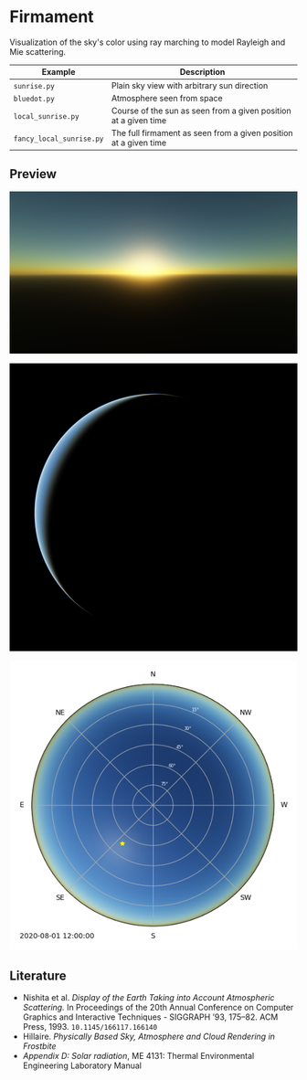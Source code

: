 # Firmament

Visualization of the sky's color using ray marching to model Rayleigh and Mie scattering.

| Example                | Description                                                      |
| ---------------------- | ---------------------------------------------------------------- |
|`sunrise.py`            | Plain sky view with arbitrary sun direction                      |
|`bluedot.py`            | Atmosphere seen from space                                       |
|`local_sunrise.py`      | Course of the sun as seen from a given position at a given time  |
|`fancy_local_sunrise.py`| The full firmament as seen from a given position at a given time |

## Preview

[![Pinhole view of the sky](example/2020-01-21_09-00-00_sunrise_at_karlsruhe_palace.png)](https://www.youtube.com/watch?v=ECRpKVc4RtA)

[![Blue dot](example/bluedot.png)](https://www.youtube.com/watch?v=nmtQa8tnr84)

[![Fisheye view of the sky](example/2020-08-01_12-00-00_firmament_at_karlsruhe_palace.png)](https://www.youtube.com/watch?v=aewYpD883WY)

## Literature

* Nishita et al. _Display of the Earth Taking into Account Atmospheric Scattering._ In Proceedings of the 20th Annual Conference on Computer Graphics and Interactive Techniques - SIGGRAPH ’93, 175–82. ACM Press, 1993. `10.1145/166117.166140`
* Hillaire. _Physically Based Sky, Atmosphere and Cloud Rendering in Frostbite_
* _Appendix D: Solar radiation_, ME 4131: Thermal Environmental Engineering Laboratory Manual
